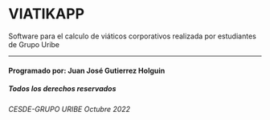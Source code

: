 # VIATIKAPP
Software para el calculo de viáticos corporativos realizada por estudiantes de Grupo Uribe

***
#### Programado por: Juan José Gutierrez Holguin
##### Todos los derechos reservados
###### CESDE-GRUPO URIBE Octubre 2022
